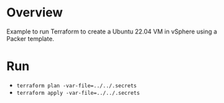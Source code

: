 # Overview

Example to run Terraform to create a Ubuntu 22.04 VM in vSphere using a Packer template. 

# Run 

* `terraform plan -var-file=../../.secrets`
* `terraform apply -var-file=../../.secrets`

